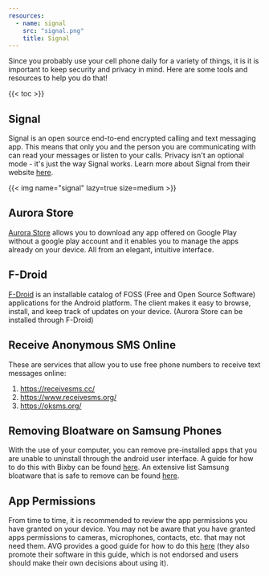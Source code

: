 ```yaml
---
resources:
  - name: signal
    src: "signal.png"
    title: Signal
---
```


Since you probably use your cell phone daily for a variety of things, it is
it is important to keep security and privacy in mind. Here are some tools and
resources to help you do that!

{{< toc >}}

## Signal

Signal is an open source end-to-end encrypted calling and text messaging app.
This means that only you and the person you are communicating with can read
your messages or listen to your calls. Privacy isn't an optional mode - it's just
the way Signal works. Learn more about Signal from their website [here](https://www.signal.org/).

{{< img name="signal" lazy=true size=medium >}}


## Aurora Store

[Aurora Store](https://aurora-store.en.uptodown.com/android) allows you to download any app offered on Google Play without a google play account and it enables you to manage the apps already on your device. All from an elegant, intuitive interface.


## F-Droid

[F-Droid](https://f-droid.org/en/) is an installable catalog of FOSS (Free and Open Source Software) applications for the Android platform. The client makes it easy to browse, install, and keep track of updates on your device. (Aurora Store can be installed through F-Droid)

## Receive Anonymous SMS Online
These are services that allow you to use free phone numbers to receive text messages online:

1. https://receivesms.cc/
2. https://www.receivesms.org/
3. https://oksms.org/

## Removing Bloatware on Samsung Phones

With the use of your computer, you can remove pre-installed apps that you are unable to uninstall through the android user interface. A guide for how to do this with Bixby can be found [here](https://darpan.blog/code/guide-remove-bixby-bloatware-from-samsung-galaxy-phones/#Steps_to_remove_Bixby_from_Samsung_Galaxy_phones). An extensive list Samsung bloatware that is safe to remove can be found [here](https://www.minitool.com/news/list-of-samsung-bloatware-safe-to-remove.html).

## App Permissions

From time to time, it is recommended to review the app permissions you have granted
on your device. You may not be aware that you have granted apps permissions to
cameras, microphones, contacts, etc. that may not need them. AVG provides a good
guide for how to do this [here](https://www.avg.com/en/signal/guide-to-android-app-permissions-how-to-use-them-smartly) (they also promote their software in this guide, which is not endorsed and users should make their own decisions about using it).
